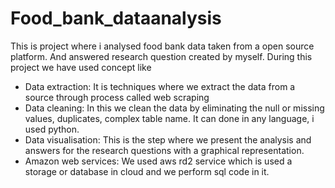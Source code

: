 # Food_bank_dataanalysis
This  is project where i analysed food bank data taken from a open source platform. And answered research question created by myself. During this project we have used concept like
 - Data extraction:
    It is techniques where we extract the data from a source through process called web scraping  
 - Data cleaning:
   In this we clean the data by eliminating the null or missing values, duplicates, complex table name. It can done in any language, i used python.
 - Data visualisation:
   This is the step where we present the analysis and answers for the research questions with a graphical representation.
 - Amazon web services:
   We used aws rd2 service which is used a storage or database in cloud and we perform sql code in it.
   
